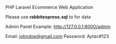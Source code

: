 PHP Laravel Ecommerce Web Application


Please use **rabbitexpress.sql** to for data

Admin Panel Example: http://127.0.0.1:8000/admin

Email: johndoe@gmail.com
Password: Aytac#123
